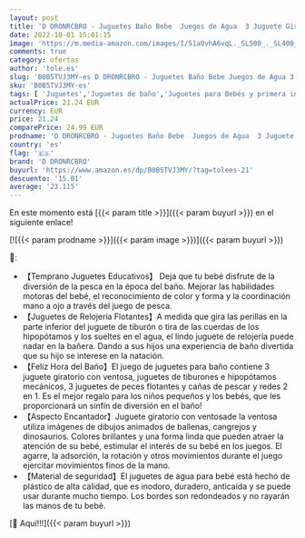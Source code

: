 ```yaml
---
layout: post
title: 'D DRONRCBRO - Juguetes Baño Bebe  Juegos de Agua  3 Juguete Giratorio con Ventosa  Juguetes de Natación del Flotante Conjunto de Pesca  Relojería Juguetes para Bebés  Bañera de Juguete para la Hora del Baño'
date: 2022-10-01 15:01:15
image: 'https://m.media-amazon.com/images/I/51a0vhA6vqL._SL500_._SL400_.jpg'
comments: true
category: ofertas
author: 'tole.es'
slug: 'B0B5TVJ3MY-es D DRONRCBRO - Juguetes Baño Bebe Juegos de Agua 3 Juguete...'
sku: 'B0B5TVJ3MY-es'
tags: [ 'Juguetes','Juguetes de baño','Juguetes para Bebés y primera infancia','Juguetes y juegos','bebe','bebés','d dronrcbro','🇪🇸', ]
actualPrice: 21.24 EUR
currency: EUR
price: 21.24
comparePrice: 24.99 EUR
prodname: 'D DRONRCBRO - Juguetes Baño Bebe  Juegos de Agua  3 Juguete Giratorio con Ventosa  Juguetes de Natación del Flotante Conjunto de Pesca  Relojería Juguetes para Bebés  Bañera de Juguete para la Hora del Baño'
country: 'es'
flag: '🇪🇸'
brand: 'D DRONRCBRO'
buyurl: 'https://www.amazon.es/dp/B0B5TVJ3MY/?tag=tolees-21'
descuento: '15.01'
average: '23.115'
---
```


En este momento está [{{< param title >}}]({{< param buyurl >}}) en el siguiente enlace!

[![{{< param prodname >}}]({{< param image >}})]({{< param buyurl >}})

🔎:

- 【Temprano Juguetes Educativos】 Deja que tu bebé disfrute de la diversión de la pesca en la época del baño. Mejorar las habilidades motoras del bebé, el reconocimiento de color y forma y la coordinación mano a ojo a través del juego de pesca.
- 【Juguetes de Relojería Flotantes】A medida que gira las perillas en la parte inferior del juguete de tiburón o tira de las cuerdas de los hipopótamos y los sueltes en el agua, el lindo juguete de relojería puede nadar en la bañera. Dando a sus hijos una experiencia de baño divertida que su hijo se interese en la natación.
- 【Feliz Hora del Baño】El juego de juguetes para baño contiene 3 juguete giratorio con ventosa, juguetes de tiburones e hipopótamos mecánicos, 3 juguetes de peces flotantes y cañas de pescar y redes 2 en 1. Es el mejor regalo para los niños pequeños y los bebés, que les proporcionará un sinfín de diversión en el baño!
- 【Aspecto Encantador】Juguete giratorio con ventosade la ventosa utiliza imágenes de dibujos animados de ballenas, cangrejos y dinosaurios. Colores brillantes y una forma linda que pueden atraer la atención de su bebé, estimular el interés de su bebé en los juegos. El agarre, la adsorción, la rotación y otros movimientos durante el juego ejercitar movimientos finos de la mano.
- 【Material de seguridad】El juguetes de agua para bebé está hecho de plástico de alta calidad, que es inodoro, duradero, anticaída y se puede usar durante mucho tiempo. Los bordes son redondeados y no rayarán las manos de tu bebé.

[🛒 Aquí!!!]({{< param buyurl >}})
